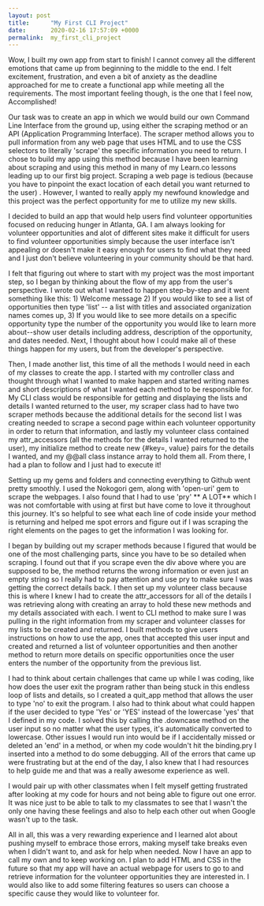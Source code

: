 ```yaml
---
layout: post
title:      "My First CLI Project"
date:       2020-02-16 17:57:09 +0000
permalink:  my_first_cli_project
---
```



Wow, I built my own app from start to finish! I cannot convey all the different emotions that came up from beginning to the middle to the end. I felt excitement, frustration,  and even a bit of anxiety as the deadline approached for me to create a functional app while meeting all the requirements. The most important feeling though, is the one that I feel now, Accomplished! 

Our task was to create an app in which we would build our own Command Line Interface from the ground up, using either the scraping method or an API (Application Programming Interface). The scraper method allows you to pull information from any web page that uses HTML and to use the CSS selectors to literally 'scrape' the specific information you need to return. I chose to build my app using this method because I have been learning about scraping and using this method in many of my Learn.co lessons leading up to our first big project. Scraping a web page is tedious (because you have to pinpoint the exact location of each detail you want returned to the user) . However, I wanted to really apply my newfound knowledge and this project was the perfect opportunity for me to utilize my new skills.

I decided to build an app that would help users find volunteer opportunities focused on reducing hunger in Atlanta, GA. I am always looking for volunteer opportunities and alot of different sites make it difficult for users to find volunteer opportunities simply because the user interface isn't appealing or doesn't make it easy enough for users to find what they need and I just don't believe volunteering in your community should be that hard.

I felt that figuring out where to start with my project was the most important step, so I began by thinking about the flow of my app from the user's perspective. I wrote out what I wanted to happen step-by-step and it went something like this: 1) Welcome message 2) If you would like to see a list of opportunities then type 'list' -- a list with titles and associated organization names comes up, 3) If  you would like to see more details on a specific opportunity type the number of the opportunity you would like to learn more about--show user details including address, description of the opportunity, and dates needed. Next, I thought about how I could make all of these things happen for my users, but from the developer's perspective. 

Then, I made another list, this time of all the methods I would need in each of my classes to create the app. I started with my controller class and thought through what I wanted to make happen and started writing names and short descriptions of what I wanted each method to be responsible for. My CLI class would be responsible for getting and displaying the lists and details I wanted returned to the user, my scraper class had to have two scraper methods because the additional details for the second list I was creating needed to scrape a second page within each volunteer opportunity in order to return that information, and lastly my volunteer class contained my attr_accessors (all the methods for the details I wanted returned to the user), my initialize method to create new {#key=, value} pairs for the details I wanted, and my @@all class instance array to hold them all. From there, I had a plan to follow and I just had to execute it!

Setting up my gems and folders and connecting everything to Github went pretty smoothly. I used the Nokogori gem, along with 'open-uri' gem to scrape the webpages. I also found that I had to use  'pry' ** A LOT** which I was not comfortable with using at first but have come to love it throughout this journey. It's so helpful to see what each line of code inside your method is returning and helped me spot errors and figure out if I was scraping the right elements on the pages to get the information I was looking for. 

I began by building out my scraper methods because I figured that would be one of the most challenging parts, since you have to be so detailed when scraping. I found out that if you scrape even the div above where you are supposed to be, the method returns the wrong information or even just an empty string so I really had to pay attention and use pry to make sure I was getting the correct details back. I then set up my volunteer class because this is where I knew I had to create the attr_accessors for all of the details I was retrieving along with creating an array to hold these new methods and my details associated with each. I went to CLI method to make sure I was pulling in the right information from my scraper and volunteer classes for my lists to be created and returned. I built methods to give users instructions on how to use the app, ones that accepted this user input and created and returned a list of volunteer opportunities and then another method to return more details on specific opportunities once the user enters the number of the opportunity from the previous list.

I had to think about certain challenges that came up while I was coding, like how does the user exit the program rather than being stuck in this endless loop of lists and details, so I created a quit_app method that allows the user to type 'no' to exit the program. I also had to think about what could happen if the user decided to type 'Yes' or 'YES' instead of the lowercase  'yes' that I defined in my code. I solved this by calling the .downcase method on the user input so no matter what the user types, it's automatically converted to lowercase. Other issues I would run into would be if I accidentally missed or deleted an 'end' in a method, or when my code wouldn't hit the binding.pry I inserted into a method to do some debugging. All of the errors that came up were frustrating but at the end of the day, I also knew that I had resources to help guide me and that was a really awesome experience as well. 

I would pair up with other classmates when I felt myself getting frustrated after looking at my code for hours and not being able to figure out one error. It was nice just to be able to talk to my classmates to see that I wasn't the only one having these feelings and also to help each other out when Google wasn't up to the task. 

All in all, this was a very rewarding experience and I learned alot about pushing myself to embrace those errors, making myself take breaks even when I didn't want to, and ask for help when needed. Now I have an app to call my own and to keep working on. I plan to add HTML and CSS in the future so that my app will have an actual webpage for users to go to and retrieve information for the volunteer opportunities they are interested in. I would also like to add some filtering features so users can choose a specific cause they would like to volunteer for.  
